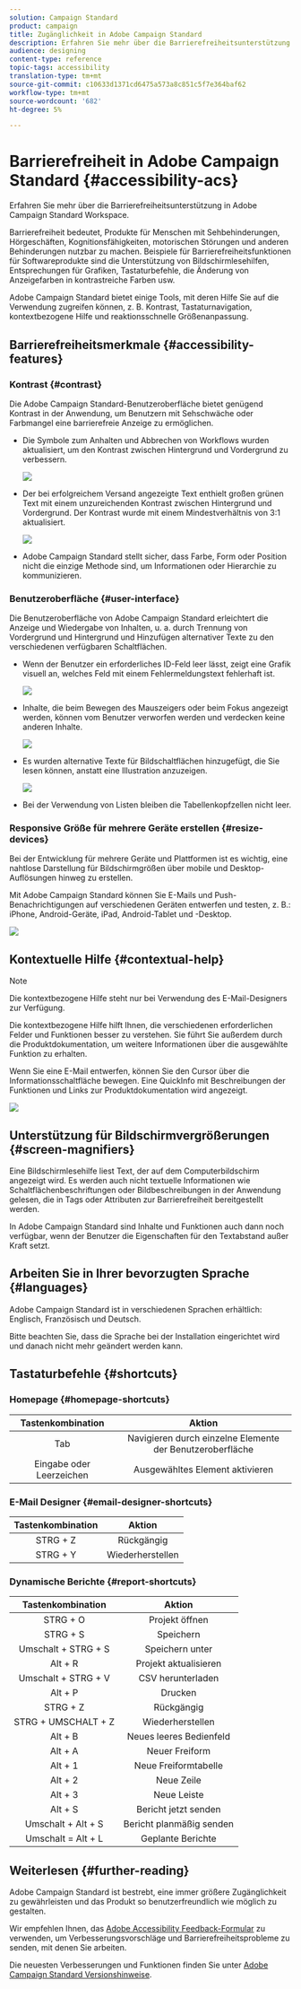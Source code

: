 ```yaml
---
solution: Campaign Standard
product: campaign
title: Zugänglichkeit in Adobe Campaign Standard
description: Erfahren Sie mehr über die Barrierefreiheitsunterstützung in Adobe Campaign Standard Workspace.
audience: designing
content-type: reference
topic-tags: accessibility
translation-type: tm+mt
source-git-commit: c10633d1371cd6475a573a8c851c5f7e364baf62
workflow-type: tm+mt
source-wordcount: '682'
ht-degree: 5%

---
```



# Barrierefreiheit in Adobe Campaign Standard {#accessibility-acs}

Erfahren Sie mehr über die Barrierefreiheitsunterstützung in Adobe Campaign Standard Workspace.

Barrierefreiheit bedeutet, Produkte für Menschen mit Sehbehinderungen, Hörgeschäften, Kognitionsfähigkeiten, motorischen Störungen und anderen Behinderungen nutzbar zu machen. Beispiele für Barrierefreiheitsfunktionen für Softwareprodukte sind die Unterstützung von Bildschirmlesehilfen, Entsprechungen für Grafiken, Tastaturbefehle, die Änderung von Anzeigefarben in kontrastreiche Farben usw.

Adobe Campaign Standard bietet einige Tools, mit deren Hilfe Sie auf die Verwendung zugreifen können, z. B. Kontrast, Tastaturnavigation, kontextbezogene Hilfe und reaktionsschnelle Größenanpassung.

## Barrierefreiheitsmerkmale {#accessibility-features}

### Kontrast {#contrast}

Die Adobe Campaign Standard-Benutzeroberfläche bietet genügend Kontrast in der Anwendung, um Benutzern mit Sehschwäche oder Farbmangel eine barrierefreie Anzeige zu ermöglichen.

* Die Symbole zum Anhalten und Abbrechen von Workflows wurden aktualisiert, um den Kontrast zwischen Hintergrund und Vordergrund zu verbessern.

   ![](assets/accessibility_1.png)

* Der bei erfolgreichem Versand angezeigte Text enthielt großen grünen Text mit einem unzureichenden Kontrast zwischen Hintergrund und Vordergrund. Der Kontrast wurde mit einem Mindestverhältnis von 3:1 aktualisiert.

   ![](assets/accessibility_2.png)

* Adobe Campaign Standard stellt sicher, dass Farbe, Form oder Position nicht die einzige Methode sind, um Informationen oder Hierarchie zu kommunizieren.

### Benutzeroberfläche {#user-interface}

Die Benutzeroberfläche von Adobe Campaign Standard erleichtert die Anzeige und Wiedergabe von Inhalten, u. a. durch Trennung von Vordergrund und Hintergrund und Hinzufügen alternativer Texte zu den verschiedenen verfügbaren Schaltflächen.

* Wenn der Benutzer ein erforderliches ID-Feld leer lässt, zeigt eine Grafik visuell an, welches Feld mit einem Fehlermeldungstext fehlerhaft ist.

   ![](assets/accessibility_3.png)

* Inhalte, die beim Bewegen des Mauszeigers oder beim Fokus angezeigt werden, können vom Benutzer verworfen werden und verdecken keine anderen Inhalte.

   ![](assets/accessibility_4.png)

* Es wurden alternative Texte für Bildschaltflächen hinzugefügt, die Sie lesen können, anstatt eine Illustration anzuzeigen.

   ![](assets/accessibility_5.png)

* Bei der Verwendung von Listen bleiben die Tabellenkopfzellen nicht leer.

### Responsive Größe für mehrere Geräte erstellen {#resize-devices}

Bei der Entwicklung für mehrere Geräte und Plattformen ist es wichtig, eine nahtlose Darstellung für Bildschirmgrößen über mobile und Desktop-Auflösungen hinweg zu erstellen.

Mit Adobe Campaign Standard können Sie E-Mails und Push-Benachrichtigungen auf verschiedenen Geräten entwerfen und testen, z. B.: iPhone, Android-Geräte, iPad, Android-Tablet und -Desktop.

![](assets/accessibility_6.png)

## Kontextuelle Hilfe {#contextual-help}

>[!NOTE]
>
> Die kontextbezogene Hilfe steht nur bei Verwendung des E-Mail-Designers zur Verfügung.

Die kontextbezogene Hilfe hilft Ihnen, die verschiedenen erforderlichen Felder und Funktionen besser zu verstehen. Sie führt Sie außerdem durch die Produktdokumentation, um weitere Informationen über die ausgewählte Funktion zu erhalten.

Wenn Sie eine E-Mail entwerfen, können Sie den Cursor über die Informationsschaltfläche bewegen. Eine QuickInfo mit Beschreibungen der Funktionen und Links zur Produktdokumentation wird angezeigt.

![](assets/accessibility_7.png)

## Unterstützung für Bildschirmvergrößerungen {#screen-magnifiers}

Eine Bildschirmlesehilfe liest Text, der auf dem Computerbildschirm angezeigt wird. Es werden auch nicht textuelle Informationen wie Schaltflächenbeschriftungen oder Bildbeschreibungen in der Anwendung gelesen, die in Tags oder Attributen zur Barrierefreiheit bereitgestellt werden.

In Adobe Campaign Standard sind Inhalte und Funktionen auch dann noch verfügbar, wenn der Benutzer die Eigenschaften für den Textabstand außer Kraft setzt.

## Arbeiten Sie in Ihrer bevorzugten Sprache {#languages}

Adobe Campaign Standard ist in verschiedenen Sprachen erhältlich: Englisch, Französisch und Deutsch.

Bitte beachten Sie, dass die Sprache bei der Installation eingerichtet wird und danach nicht mehr geändert werden kann.

## Tastaturbefehle {#shortcuts}

### Homepage {#homepage-shortcuts}

| Tastenkombination | Aktion |
|:-:|:-:|
| Tab | Navigieren durch einzelne Elemente der Benutzeroberfläche |
| Eingabe oder Leerzeichen | Ausgewähltes Element aktivieren |

### E-Mail Designer {#email-designer-shortcuts}

| Tastenkombination | Aktion |
|:-:|:-:|
| STRG + Z | Rückgängig |
| STRG + Y | Wiederherstellen |

### Dynamische Berichte {#report-shortcuts}

| Tastenkombination | Aktion |
|:-:|:-:|
| STRG + O | Projekt öffnen |
| STRG + S | Speichern |
| Umschalt + STRG + S | Speichern unter |
| Alt + R | Projekt aktualisieren |
| Umschalt + STRG + V | CSV herunterladen |
| Alt + P | Drucken |
| STRG + Z | Rückgängig |
| STRG + UMSCHALT + Z | Wiederherstellen |
| Alt + B | Neues leeres Bedienfeld |
| Alt + A | Neuer Freiform |
| Alt + 1 | Neue Freiformtabelle |
| Alt + 2 | Neue Zeile |
| Alt + 3 | Neue Leiste |
| Alt + S | Bericht jetzt senden |
| Umschalt + Alt + S | Bericht planmäßig senden |
| Umschalt = Alt + L | Geplante Berichte |

## Weiterlesen {#further-reading}

Adobe Campaign Standard ist bestrebt, eine immer größere Zugänglichkeit zu gewährleisten und das Produkt so benutzerfreundlich wie möglich zu gestalten.

Wir empfehlen Ihnen, das [Adobe Accessibility Feedback-Formular](https://www.adobe.com/accessibility/feedback.html) zu verwenden, um Verbesserungsvorschläge und Barrierefreiheitsprobleme zu senden, mit denen Sie arbeiten.

Die neuesten Verbesserungen und Funktionen finden Sie unter [Adobe Campaign Standard Versionshinweise](https://experienceleague.adobe.com/docs/campaign-standard/using/release-notes/release-notes.html?lang=en#release-notes).